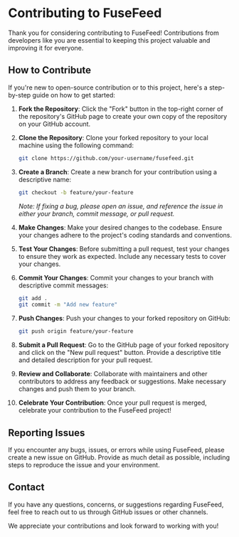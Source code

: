 # Contributing to FuseFeed

Thank you for considering contributing to FuseFeed! Contributions from developers like you are essential to keeping this project valuable and improving it for everyone.

## How to Contribute

If you're new to open-source contribution or to this project, here's a step-by-step guide on how to get started:

1. **Fork the Repository**: Click the "Fork" button in the top-right corner of the repository's GitHub page to create your own copy of the repository on your GitHub account.

2. **Clone the Repository**: Clone your forked repository to your local machine using the following command:
   ```bash
   git clone https://github.com/your-username/fusefeed.git
   ```
3. **Create a Branch**: Create a new branch for your contribution using a descriptive name:
   ```bash
   git checkout -b feature/your-feature
   ```
   _Note: If fixing a bug, please open an issue, and reference the issue in either your branch, commit message, or pull request._
4. **Make Changes**: Make your desired changes to the codebase. Ensure your changes adhere to the project's coding standards and conventions.

5. **Test Your Changes**: Before submitting a pull request, test your changes to ensure they work as expected. Include any necessary tests to cover your changes.

6. **Commit Your Changes**: Commit your changes to your branch with descriptive commit messages:
    ```bash
    git add .
    git commit -m "Add new feature"
    ```
7. **Push Changes**: Push your changes to your forked repository on GitHub:
    ```bash
    git push origin feature/your-feature
    ```
8. **Submit a Pull Request**: Go to the GitHub page of your forked repository and click on the "New pull request" button. Provide a descriptive title and detailed description for your pull request.

9. **Review and Collaborate**: Collaborate with maintainers and other contributors to address any feedback or suggestions. Make necessary changes and push them to your branch.

10. **Celebrate Your Contribution**: Once your pull request is merged, celebrate your contribution to the FuseFeed project!

## Reporting Issues

If you encounter any bugs, issues, or errors while using FuseFeed, please create a new issue on GitHub. Provide as much detail as possible, including steps to reproduce the issue and your environment.

## Contact

If you have any questions, concerns, or suggestions regarding FuseFeed, feel free to reach out to us through GitHub issues or other channels.

We appreciate your contributions and look forward to working with you!